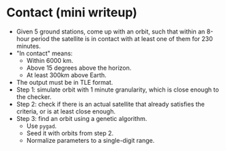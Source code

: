 # Contact (mini writeup)

* Given 5 ground stations, come up with an orbit, such that within an 8-hour
  period the satellite is in contact with at least one of them for 230 minutes.
* "In contact" means:
  * Within 6000 km.
  * Above 15 degrees above the horizon.
  * At least 300km above Earth.
* The output must be in TLE format.
* Step 1: simulate orbit with 1 minute granularity, which is close enough to the
  checker.
* Step 2: check if there is an actual satellite that already satisfies the
  criteria, or is at least close enough.
* Step 3: find an orbit using a genetic algorithm.
  * Use `pygad`.
  * Seed it with orbits from step 2.
  * Normalize parameters to a single-digit range.
